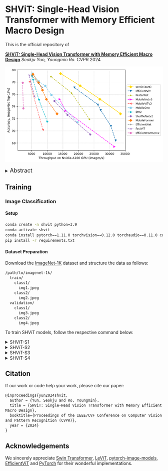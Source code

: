 # SHViT: Single-Head Vision Transformer with Memory Efficient Macro Design

This is the official repository of 

[**SHViT: Single-Head Vision Transformer with Memory Efficient Macro Design**](https://arxiv.org/abs/2401.16456)
*Seokju Yun, Youngmin Ro.* CVPR 2024

![SHViT Performance](acc_vs_thro.png)

<details>
  <summary>
  <font size="+1">Abstract</font>
  </summary>
Recently, efficient Vision Transformers have shown great performance with low latency on resource-constrained devices. Conventionally, they use 4x4 patch embeddings and a 4-stage structure at the macro level, while utilizing sophisticated attention with multi-head configuration at the micro level. This paper aims to address computational redundancy at all design levels in a memory-efficient manner. We discover that using larger-stride patchify stem not only reduces memory access costs but also achieves competitive performance by leveraging token representations with reduced spatial redundancy from the early stages. Furthermore, our preliminary analyses suggest that attention layers in the early stages can be substituted with convolutions, and several attention heads in the latter stages are computationally redundant. To handle this, we introduce a single-head attention module that inherently prevents head redundancy and simultaneously boosts accuracy by parallelly combining global and local information. Building upon our solutions, we introduce SHViT, a Single-Head Vision Transformer that obtains the state-of-the-art speed-accuracy tradeoff. For example, on ImageNet-1k, our SHViT-S4 is 3.3x, 8.1x, and 2.4x faster than MobileViTv2 x1.0 on GPU, CPU, and iPhone12 mobile device, respectively, while being 1.3% more accurate. For object detection and instance segmentation on MS COCO using Mask-RCNN head, our model achieves performance comparable to FastViT-SA12 while exhibiting 3.8x and 2.0x lower backbone latency on GPU and mobile device, respectively.
</details>

## Training
### Image Classification

#### Setup
```bash
conda create -n shvit python=3.9
conda activate shvit
conda install pytorch==1.11.0 torchvision==0.12.0 torchaudio==0.11.0 cudatoolkit=11.3 -c pytorch
pip install -r requirements.txt
```

#### Dataset Preparation

Download the [ImageNet-1K](http://image-net.org/) dataset and structure the data as follows:
```
/path/to/imagenet-1k/
  train/
    class1/
      img1.jpeg
    class2/
      img2.jpeg
  validation/
    class1/
      img3.jpeg
    class2/
      img4.jpeg
```

To train SHViT models, follow the respective command below:
<details>
<summary>
SHViT-S1
</summary>

```
python -m torch.distributed.launch --nproc_per_node=8 --master_port 12345 --use_env main.py --model shvit_s1 --data-path $PATH_TO_IMAGENET --dist-eval --weight-decay 0.025
```
</details>

<details>
<summary>
SHViT-S2
</summary>

```
python -m torch.distributed.launch --nproc_per_node=8 --master_port 12345 --use_env main.py --model shvit_s2 --data-path $PATH_TO_IMAGENET --dist-eval --weight-decay 0.032
```
</details>

<details>
<summary>
SHViT-S3
</summary>

```
python -m torch.distributed.launch --nproc_per_node=8 --master_port 12345 --use_env main.py --model shvit_s3 --data-path $PATH_TO_IMAGENET --dist-eval --weight-decay 0.035
```
</details>

<details>
<summary>
SHViT-S4
</summary>

```
python -m torch.distributed.launch --nproc_per_node=8 --master_port 12345 --use_env main.py --model shvit_s4 --data-path $PATH_TO_IMAGENET --dist-eval --weight-decay 0.03 --input-size 256
```
</details>

## Citation
If our work or code help your work, please cite our paper:
```
@inproceedings{yun2024shvit,
  author = {Yun, Seokju and Ro, Youngmin},
  title = {SHViT: Single-Head Vision Transformer with Memory Efficient Macro Design},
  booktitle={Proceedings of the IEEE/CVF Conference on Computer Vision and Pattern Recognition (CVPR)},
  year = {2024}
}
```

## Acknowledgements
We sincerely appreciate [Swin Transformer](https://github.com/microsoft/swin-transformer), [LeViT](https://github.com/facebookresearch/LeViT), [pytorch-image-models](https://github.com/rwightman/pytorch-image-models), [EfficientViT](https://github.com/microsoft/Cream/tree/main/EfficientViT) and [PyTorch](https://github.com/pytorch/pytorch) for their wonderful implementations.

